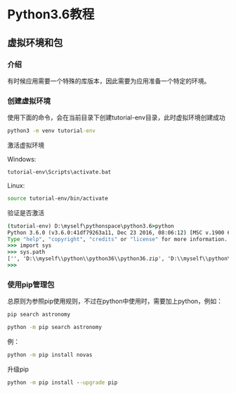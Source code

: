 
# Python3.6教程

## 虚拟环境和包

### 介绍

有时候应用需要一个特殊的库版本，因此需要为应用准备一个特定的环境。

### 创建虚拟环境

使用下面的命令，会在当前目录下创建tutorial-env目录，此时虚拟环境创建成功

```bat
python3 -m venv tutorial-env
```

激活虚拟环境

Windows:

```bat
tutorial-env\Scripts\activate.bat
```

Linux:

```sh
source tutorial-env/bin/activate
```

验证是否激活

```bat
(tutorial-env) D:\myself\pythonspace\python3.6>python
Python 3.6.0 (v3.6.0:41df79263a11, Dec 23 2016, 08:06:12) [MSC v.1900 64 bit (AMD64)] on win32
Type "help", "copyright", "credits" or "license" for more information.
>>> import sys
>>> sys.path
['', 'D:\\myself\\python\\python36\\python36.zip', 'D:\\myself\\python\\python36\\DLLs', 'D:\\myself\\python\\python36\\lib', 'D:\\myself\\python\\python36', 'D:\\myself\\python\\python36\\lib\\site-packages', 'D:\\myself\\python\\python36\\lib\\site-packages\\pip-9.0.1-py3.6.egg', 'D:\\myself\\python\\python36\\lib\\site-packages\\flask-0.12.2-py3.6.egg', 'D:\\myself\\python\\python36\\lib\\site-packages\\markupsafe-1.0-py3.6-win-amd64.egg']
>>>
```

### 使用pip管理包

总原则为参照pip使用规则，不过在python中使用时，需要加上python，例如：

```bat
pip search astronomy
```

```bat
python -m pip search astronomy
```

例：

```bat
python -m pip install novas
```

升级pip

```bat
python -m pip install --upgrade pip
```
